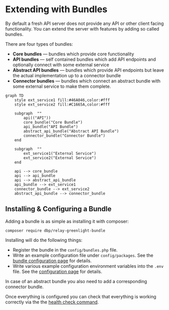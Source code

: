 # Extending with Bundles

By default a fresh API server does not provide any API or other client facing
functionality. You can extend the server with features by adding so called
bundles.

There are four types of bundles:

* **Core bundles** — bundles which provide core functionality
* **API bundles** — self contained bundles which add API endpoints and
  optionally connect with some external service
* **Abstract API bundles** — bundles which provide API endpoints but leave the
  actual implementation up to a connector bundle
* **Connector bundles** — bundles which connect an abstract bundle with some
  external service to make them complete.

```mermaid
graph TD
    style ext_service1 fill:#46A046,color:#fff
    style ext_service2 fill:#C1665A,color:#fff

    subgraph  ""
        api(("API"))
        core_bundle("Core Bundle")
        api_bundle("API Bundle")
        abstract_api_bundle("Abstract API Bundle")
        connector_bundle("Connector Bundle")
    end

    subgraph  ""
        ext_service1("External Service")
        ext_service2("External Service")
    end

    api --> core_bundle
    api --> api_bundle
    api --> abstract_api_bundle
    api_bundle --> ext_service1
    connector_bundle --> ext_service2
    abstract_api_bundle --> connector_bundle
```

## Installing & Configuring a Bundle

Adding a bundle is as simple as installing it with composer:

```
composer require dbp/relay-greenlight-bundle
```

Installing will do the following things:

* Register the bundle in the `config/bundles.php` file.
* Write an example configuration file under `config/packages`. See the [bundle
  configuration page](./bundle_config.md) for details.
* Write various example configuration environment variables into the `.env`
  file. See the [configuration page](./config.md) for details.

In case of an abstract bundle you also need to add a corresponding connector
bundle.

Once everything is configured you can check that everything is working correctly
via the the [health check command](./health_checks.md).
